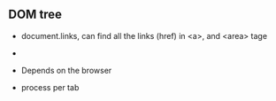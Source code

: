 ## DOM tree
* document.links, can find all the links (href) in \<a\>, and \<area\> tage
* 

* Depends on the browser
* process per tab
